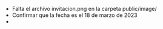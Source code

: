 - Falta el archivo invitacion.png en la carpeta public/image/
- Confirmar que la fecha es el 18 de marzo de 2023
- 
